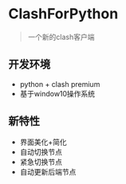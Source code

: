 # ClashForPython
> 一个新的clash客户端
## 开发环境
* python + clash premium
* 基于window10操作系统

## 新特性
* 界面美化+简化
* 自动切换节点
* 紧急切换节点
* 自动更新后端节点
